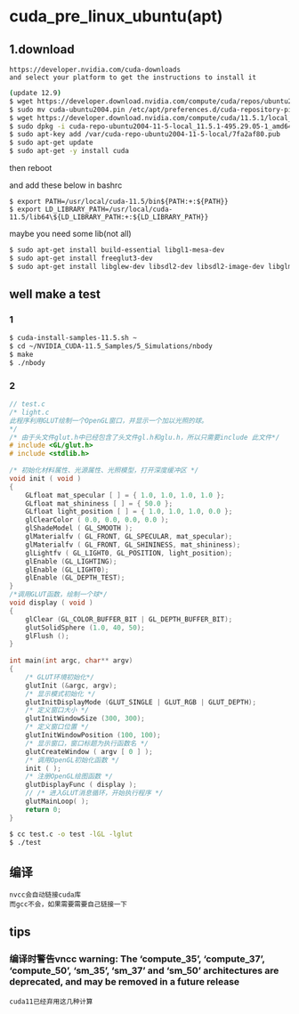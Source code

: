 # cuda_pre_linux_ubuntu(apt)
## 1.download
    https://developer.nvidia.com/cuda-downloads
    and select your platform to get the instructions to install it
```bash
(update 12.9)
$ wget https://developer.download.nvidia.com/compute/cuda/repos/ubuntu2004/x86_64/cuda-ubuntu2004.pin
$ sudo mv cuda-ubuntu2004.pin /etc/apt/preferences.d/cuda-repository-pin-600
$ wget https://developer.download.nvidia.com/compute/cuda/11.5.1/local_installers/cuda-repo-ubuntu2004-11-5-local_11.5.1-495.29.05-1_amd64.deb
$ sudo dpkg -i cuda-repo-ubuntu2004-11-5-local_11.5.1-495.29.05-1_amd64.deb
$ sudo apt-key add /var/cuda-repo-ubuntu2004-11-5-local/7fa2af80.pub
$ sudo apt-get update
$ sudo apt-get -y install cuda
```
then reboot

and add these below in bashrc 
```vim
$ export PATH=/usr/local/cuda-11.5/bin${PATH:+:${PATH}}
$ export LD_LIBRARY_PATH=/usr/local/cuda-11.5/lib64\${LD_LIBRARY_PATH:+:${LD_LIBRARY_PATH}}
```

maybe you need some lib(not all)
```bash
$ sudo apt-get install build-essential libgl1-mesa-dev
$ sudo apt-get install freeglut3-dev
$ sudo apt-get install libglew-dev libsdl2-dev libsdl2-image-dev libglm-dev libfreetype6-dev


```

## well make a test
### 1
```bash
$ cuda-install-samples-11.5.sh ~
$ cd ~/NVIDIA_CUDA-11.5_Samples/5_Simulations/nbody
$ make
$ ./nbody
```
### 2
```c
// test.c
/* light.c
此程序利用GLUT绘制一个OpenGL窗口，并显示一个加以光照的球。
*/
/* 由于头文件glut.h中已经包含了头文件gl.h和glu.h，所以只需要include 此文件*/
# include <GL/glut.h>
# include <stdlib.h>
    
/* 初始化材料属性、光源属性、光照模型，打开深度缓冲区 */
void init ( void )
{
    GLfloat mat_specular [ ] = { 1.0, 1.0, 1.0, 1.0 };
    GLfloat mat_shininess [ ] = { 50.0 };
    GLfloat light_position [ ] = { 1.0, 1.0, 1.0, 0.0 };
    glClearColor ( 0.0, 0.0, 0.0, 0.0 );
    glShadeModel ( GL_SMOOTH );
    glMaterialfv ( GL_FRONT, GL_SPECULAR, mat_specular);
    glMaterialfv ( GL_FRONT, GL_SHININESS, mat_shininess);
    glLightfv ( GL_LIGHT0, GL_POSITION, light_position);
    glEnable (GL_LIGHTING);
    glEnable (GL_LIGHT0);
    glEnable (GL_DEPTH_TEST);
}
/*调用GLUT函数，绘制一个球*/
void display ( void )
{
    glClear (GL_COLOR_BUFFER_BIT | GL_DEPTH_BUFFER_BIT);
    glutSolidSphere (1.0, 40, 50);
    glFlush ();
}
    
int main(int argc, char** argv)
{
    /* GLUT环境初始化*/
    glutInit (&argc, argv);
    /* 显示模式初始化 */
    glutInitDisplayMode (GLUT_SINGLE | GLUT_RGB | GLUT_DEPTH);
    /* 定义窗口大小 */
    glutInitWindowSize (300, 300);
    /* 定义窗口位置 */
    glutInitWindowPosition (100, 100);
    /* 显示窗口，窗口标题为执行函数名 */
    glutCreateWindow ( argv [ 0 ] );
    /* 调用OpenGL初始化函数 */
    init ( );
    /* 注册OpenGL绘图函数 */
    glutDisplayFunc ( display );
    // /* 进入GLUT消息循环，开始执行程序 */
    glutMainLoop( );
    return 0;
} 
```
```bash
$ cc test.c -o test -lGL -lglut
$ ./test
```
## 编译
    nvcc会自动链接cuda库
    而gcc不会，如果需要需要自己链接一下
## tips

### 编译时警告vncc warning: The ‘compute_35’, ‘compute_37’, ‘compute_50’, ‘sm_35’, ‘sm_37’ and ‘sm_50’ architectures are deprecated, and may be removed in a future release
    cuda11已经弃用这几种计算    